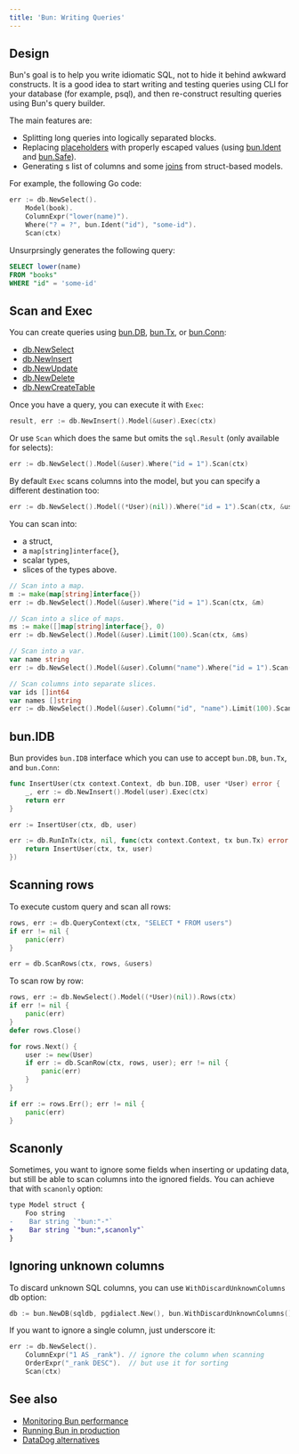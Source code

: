 ```yaml
---
title: 'Bun: Writing Queries'
---
```


<CoverImage title="Writing Queries" />

## Design

Bun's goal is to help you write idiomatic SQL, not to hide it behind awkward constructs. It is a good idea to start writing and testing queries using CLI for your database (for example, psql), and then re-construct resulting queries using Bun's query builder.

The main features are:

- Splitting long queries into logically separated blocks.
- Replacing [placeholders](placeholders.html) with properly escaped values (using [bun.Ident](placeholders.html#bun-ident) and [bun.Safe](placeholders.html#bun-safe)).
- Generating s list of columns and some [joins](relations.html) from struct-based models.

For example, the following Go code:

```go
err := db.NewSelect().
	Model(book).
	ColumnExpr("lower(name)").
	Where("? = ?", bun.Ident("id"), "some-id").
	Scan(ctx)
```

Unsurprsingly generates the following query:

```sql
SELECT lower(name)
FROM "books"
WHERE "id" = 'some-id'
```

## Scan and Exec

You can create queries using [bun.DB](https://pkg.go.dev/github.com/uptrace/bun#DB), [bun.Tx](https://pkg.go.dev/github.com/uptrace/bun#Tx), or [bun.Conn](https://pkg.go.dev/github.com/uptrace/bun#Conn):

- [db.NewSelect](https://pkg.go.dev/github.com/uptrace/bun#DB.NewSelect)
- [db.NewInsert](https://pkg.go.dev/github.com/uptrace/bun#DB.NewInsert)
- [db.NewUpdate](https://pkg.go.dev/github.com/uptrace/bun#DB.NewUpdate)
- [db.NewDelete](https://pkg.go.dev/github.com/uptrace/bun#DB.NewDelete)
- [db.NewCreateTable](https://pkg.go.dev/github.com/uptrace/bun#DB.NewCreateTable)

Once you have a query, you can execute it with `Exec`:

```go
result, err := db.NewInsert().Model(&user).Exec(ctx)
```

Or use `Scan` which does the same but omits the `sql.Result` (only available for selects):

```go
err := db.NewSelect().Model(&user).Where("id = 1").Scan(ctx)
```

By default `Exec` scans columns into the model, but you can specify a different destination too:

```go
err := db.NewSelect().Model((*User)(nil)).Where("id = 1").Scan(ctx, &user)
```

You can scan into:

- a struct,
- a `map[string]interface{}`,
- scalar types,
- slices of the types above.

```go
// Scan into a map.
m := make(map[string]interface{})
err := db.NewSelect().Model(&user).Where("id = 1").Scan(ctx, &m)

// Scan into a slice of maps.
ms := make([]map[string]interface{}, 0)
err := db.NewSelect().Model(&user).Limit(100).Scan(ctx, &ms)

// Scan into a var.
var name string
err := db.NewSelect().Model(&user).Column("name").Where("id = 1").Scan(ctx, &name)

// Scan columns into separate slices.
var ids []int64
var names []string
err := db.NewSelect().Model(&user).Column("id", "name").Limit(100).Scan(ctx, &ids, &names)
```

## bun.IDB

Bun provides `bun.IDB` interface which you can use to accept `bun.DB`, `bun.Tx`, and `bun.Conn`:

```go
func InsertUser(ctx context.Context, db bun.IDB, user *User) error {
	_, err := db.NewInsert().Model(user).Exec(ctx)
	return err
}

err := InsertUser(ctx, db, user)

err := db.RunInTx(ctx, nil, func(ctx context.Context, tx bun.Tx) error {
	return InsertUser(ctx, tx, user)
})
```

## Scanning rows

To execute custom query and scan all rows:

```go
rows, err := db.QueryContext(ctx, "SELECT * FROM users")
if err != nil {
    panic(err)
}

err = db.ScanRows(ctx, rows, &users)
```

To scan row by row:

```go
rows, err := db.NewSelect().Model((*User)(nil)).Rows(ctx)
if err != nil {
	panic(err)
}
defer rows.Close()

for rows.Next() {
	user := new(User)
	if err := db.ScanRow(ctx, rows, user); err != nil {
		panic(err)
	}
}

if err := rows.Err(); err != nil {
	panic(err)
}
```

## Scanonly

Sometimes, you want to ignore some fields when inserting or updating data, but still be able to scan columns into the ignored fields. You can achieve that with `scanonly` option:

```diff
type Model struct {
    Foo string
-    Bar string `"bun:"-"`
+    Bar string `"bun:",scanonly"`
}
```

## Ignoring unknown columns

To discard unknown SQL columns, you can use `WithDiscardUnknownColumns` db option:

```go
db := bun.NewDB(sqldb, pgdialect.New(), bun.WithDiscardUnknownColumns())
```

If you want to ignore a single column, just underscore it:

```go
err := db.NewSelect().
    ColumnExpr("1 AS _rank"). // ignore the column when scanning
    OrderExpr("_rank DESC").  // but use it for sorting
    Scan(ctx)
```

## See also

- [Monitoring Bun performance](/guide/performance-monitoring.md)
- [Running Bun in production](/guide/running-bun-in-production.md)
- [DataDog alternatives](https://uptrace.dev/blog/datadog-alternatives.html)
